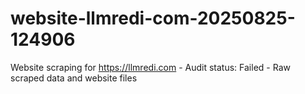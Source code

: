 # website-llmredi-com-20250825-124906
Website scraping for https://llmredi.com - Audit status: Failed - Raw scraped data and website files
